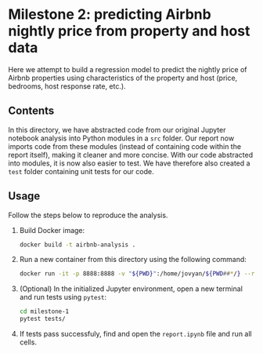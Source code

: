 # Milestone 2: predicting Airbnb nightly price from property and host data

Here we attempt to build a regression model to predict the nightly price of Airbnb properties using characteristics of the property and host (price, bedrooms, host response rate, etc.).

## Contents

In this directory, we have abstracted code from our original Jupyter notebook analysis into Python modules in a `src` folder. Our report now imports code from these modules (instead of containing code within the report itself), making it cleaner and more concise. With our code abstracted into modules, it is now also easier to test. We have therefore also created a `test` folder containing unit tests for our code.

## Usage

Follow the steps below to reproduce the analysis.


1. Build Docker image:

    ```sh
    docker build -t airbnb-analysis .
    ```

2. Run a new container from this directory using the following command:

    ```sh
    docker run -it -p 8888:8888 -v "${PWD}":/home/jovyan/${PWD##*/} --rm airbnb-analysis
    ```

3. (Optional) In the initialized Jupyter environment, open a new terminal and run tests using `pytest`:

    ```sh
    cd milestone-1
    pytest tests/
    ```

4. If tests pass successfuly, find and open the `report.ipynb` file and run all cells.

